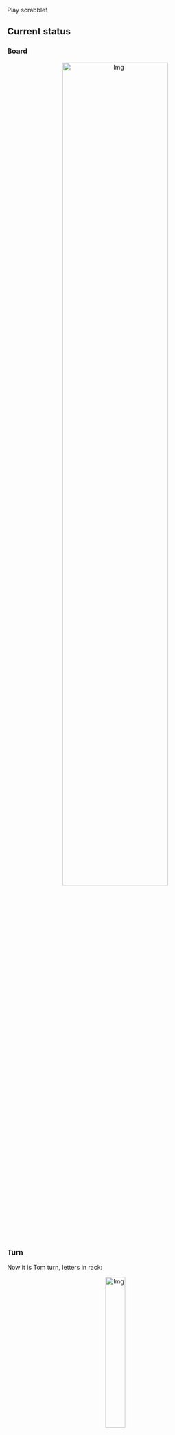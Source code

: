 
Play scrabble!
## Current status
### Board
<p align="center">
<img src="https://raw.githubusercontent.com/radosz99/radosz99/main/board.png" width=70% alt="Img"/>
    </p>
    
### Turn
Now it is Tom turn, letters in rack:
<p align="center">
<img src="https://raw.githubusercontent.com/radosz99/radosz99/main/rack.png" width=30% alt="Img"/>
</p>

### Game score
| Id | Player name | Points |
  | - | - | - |  
|0 | Tom | 135
|1 | Jerry | 82
## Make the move
Make the move and insert the letters by creating an [issue](https://github.com/radosz99/radosz99/issues/new?title=scrabble%7Cmove%7C7%3AA%3ARIDE&body=Just+push+%27Submit+new+issue%27+or+update+with+your+move.) according to the rules or...

## Possibly best moves  
Are you sure? :smiling_imp: :smiling_imp: :smiling_imp:
<details>
  <summary>Spoiler warning!</summary>
  
  | Id | Move | Issue link | Points |
  | - | - | - | - |  
|1| 11:A:besung | [scrabble&#124;move&#124;11:A:besung](https://github.com/radosz99/radosz99/issues/new?title=scrabble%7Cmove%7C11%3AA%3Abesung&body=Just+push+%27Submit+new+issue%27+or+update+with+your+move.) | 24 
|2| 11:A:besang | [scrabble&#124;move&#124;11:A:besang](https://github.com/radosz99/radosz99/issues/new?title=scrabble%7Cmove%7C11%3AA%3Abesang&body=Just+push+%27Submit+new+issue%27+or+update+with+your+move.) | 24 
|3| E:6:buggane | [scrabble&#124;move&#124;E:6:buggane](https://github.com/radosz99/radosz99/issues/new?title=scrabble%7Cmove%7CE%3A6%3Abuggane&body=Just+push+%27Submit+new+issue%27+or+update+with+your+move.) | 22 
|4| E:7:buggane | [scrabble&#124;move&#124;E:7:buggane](https://github.com/radosz99/radosz99/issues/new?title=scrabble%7Cmove%7CE%3A7%3Abuggane&body=Just+push+%27Submit+new+issue%27+or+update+with+your+move.) | 22 
|5| 11:A:basen | [scrabble&#124;move&#124;11:A:basen](https://github.com/radosz99/radosz99/issues/new?title=scrabble%7Cmove%7C11%3AA%3Abasen&body=Just+push+%27Submit+new+issue%27+or+update+with+your+move.) | 20 
|6| E:6:buggan | [scrabble&#124;move&#124;E:6:buggan](https://github.com/radosz99/radosz99/issues/new?title=scrabble%7Cmove%7CE%3A6%3Abuggan&body=Just+push+%27Submit+new+issue%27+or+update+with+your+move.) | 20 
|7| E:7:buggan | [scrabble&#124;move&#124;E:7:buggan](https://github.com/radosz99/radosz99/issues/new?title=scrabble%7Cmove%7CE%3A7%3Abuggan&body=Just+push+%27Submit+new+issue%27+or+update+with+your+move.) | 20 
|8| E:6:blague | [scrabble&#124;move&#124;E:6:blague](https://github.com/radosz99/radosz99/issues/new?title=scrabble%7Cmove%7CE%3A6%3Ablague&body=Just+push+%27Submit+new+issue%27+or+update+with+your+move.) | 18 
|9| 4:D:begall | [scrabble&#124;move&#124;4:D:begall](https://github.com/radosz99/radosz99/issues/new?title=scrabble%7Cmove%7C4%3AD%3Abegall&body=Just+push+%27Submit+new+issue%27+or+update+with+your+move.) | 18 
|10| 11:C:suable | [scrabble&#124;move&#124;11:C:suable](https://github.com/radosz99/radosz99/issues/new?title=scrabble%7Cmove%7C11%3AC%3Asuable&body=Just+push+%27Submit+new+issue%27+or+update+with+your+move.) | 18 
</details>
    
## Latest moves

| Id | Type | Move / Letters to replace | Created words / New letters | Date | Points | Player | Who |
| - | - | - | - | - | - | - | - |
|7| INSERT | C:8:brash | ['BRASH'] | 11/27/2022, 00:32:59 | 26 | Jerry | [radosz99](github.com/radosz99) |
|6| INSERT | 9:B:frigger | ['FRIGGER'] | 11/27/2022, 00:32:18 | 24 | Tom | [radosz99](github.com/radosz99) |
|5| INSERT | H:4:limmer | ['LIMMER'] | 11/27/2022, 00:31:41 | 10 | Jerry | [radosz99](github.com/radosz99) |
|4| INSERT | O:3:ycond | ['YCOND'] | 11/27/2022, 00:30:37 | 45 | Tom | [radosz99](github.com/radosz99) |
|3| INSERT | 4:K:topic | ['TOPIC'] | 11/27/2022, 00:29:48 | 18 | Jerry | [radosz99](github.com/radosz99) |
|2| INSERT | L:3:zooey | ['ZOOEY'] | 11/27/2022, 00:29:08 | 34 | Tom | [radosz99](github.com/radosz99) |
|1| INSERT | J:5:jedi | ['JEDI'] | 11/27/2022, 00:27:22 | 28 | Jerry | [radosz99](github.com/radosz99) |
|0| INSERT | 7:H:middy | ['MIDDY'] | 11/27/2022, 00:24:54 | 32 | Tom | [radosz99](github.com/radosz99) |